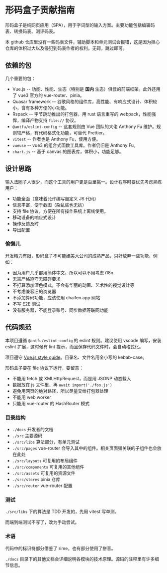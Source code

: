 # 形码盒子贡献指南
形码盒子是纯网页应用（SPA），用于字词型的输入方案。主要功能包括编辑码表、转换码表、测评码表。

本 github 仓库里没有一些码表文件，辅助脚本和单元测试会报错，这是因为担心仓库的体积过大以及侵犯到码表作者的权利。无碍，跳过即可。

## 依赖的包
几个重要的包：
- Vue.js -- 功能、性能、生态（特别是 **国内** 生态）俱佳的前端框架。此外还用了 vue3 官方的 vue-router、pinia。
- Quasar framework -- 谷歌风格的组件库，高性能、有响应式设计、体积较小，含有多种方便的小功能。
- Rspack -- 字节跳动推出的打包器，用 rust 语言重写的 webpack，性能强悍，编译产物支持 `file://` 协议。
- `@antfu/eslint-config` -- 这套规则由 Vue 团队的大佬 Anthony Fu 维护。规则较严格，有代码格式化功能，可替代 Prettier。
- `vitest` -- 作者也是 Anthony Fu，使用方便。
- `vueuse` -- vue3 的组合式函数工具库。作者仍旧是 Anthony Fu。
- `chart.js` -- 基于 canvas 的图表库，体积小，功能足够。

## 设计思路

输入法圈子人很少，而这个工具的用户更是百里挑一。设计程序时要优先考虑熟练用户：
- 功能全面（意味着允许编写自定义 JS 代码）
- 信息丰富，便于截图（杂乱些也无妨）
- 支持 file 协议，方便在所有操作系统上离线使用。
- 移动设备的响应式设计
- 操作反馈及时
- 导出配置

### 偷懒儿

开发精力有限，形码盒子不可能媲美大公司的成熟产品，只好放弃一些功能，例如：

- 因为用户几乎都用简体中文，所以可以不用考虑 i18n
- 无需严格遵守无障碍要求
- 不打算添加深色模式，不会有华丽的动画、艺术性的视觉设计等
- 不考虑兼容旧的浏览器
- 不添加算码功能，应该使用 chaifen.app 网站
- 不写 E2E 测试
- 没有服务器，不能登录账号、同步数据等联网功能

## 代码规范
本项目遵循 `@antfu/eslint-config` 的 eslint 规则。建议使用 vscode 编写，安装 eslint 扩展，这时候有 lint 提示，而且保存代码文件时，会自动格式化。

项目遵守 [Vue.js style guide](https://vuejs.org/style-guide/)。目录名、文件名用全小写的 kebab-case。

形码盒子要在 file 协议下运行，要留意：
- 不能用 fetch 或 XMLHttpRequest，而是用 JSONP 动态载入
- 数据放在 js 文件里，再 `await import('./foo.js')`
- 避免用网页的绝对路径，所以尽量交给打包器处理
- 不能用 web worker
- 只能用 vue-router 的 HashRouter 模式

### 目录结构
- `./docs` 开发者的文档
- `./src` 主要源码
- `./src/libs` 算法部分，有单元测试
- `./src/pages` vue-router 会导入其中的组件。相关页面强关联的子组件也会放在此处
- `./src/layouts` 可复用的布局组件
- `./src/components` 可复用的其他组件
- `./src/assets` 可复用的资源文件
- `./src/stores` pinia 仓库
- `./src/router` vue-router 配置

### 测试
`./src/libs` 下的算法是 TDD 开发的，先用 vitest 写单测。

而端到端测试不写了，改为手动尝试。

### 术语
代码中的标识符部分借鉴了 rime，也有部分使用了拼音。

`./docs` 目录下的其他文档会详细说明各模块的技术原理。源码的注释里有许多细节信息。

